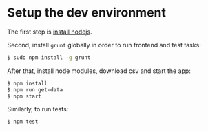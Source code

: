 # Setup the dev environment

The first step is [install nodejs](https://github.com/joyent/node/wiki/Installing-Node.js-via-package-manager).

Second, install `grunt` globally in order to run frontend and test tasks:

```bash
$ sudo npm install -g grunt
```

After that, install node modules, download csv and start the app:

```bash
$ npm install
$ npm run get-data
$ npm start
```

Similarly, to run tests:

```bash
$ npm test
```
